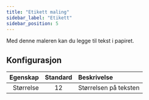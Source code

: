 ```yaml
---
title: "Etikett maling"
sidebar_label: "Etikett"
sidebar_position: 5
---
```



Med denne maleren kan du legge til tekst i papiret.

## Konfigurasjon

|  Egenskap | Standard | Beskrivelse           |
| ---------:|:--------:|:--------------------- |
| Størrelse |    12    | Størrelsen på teksten |
